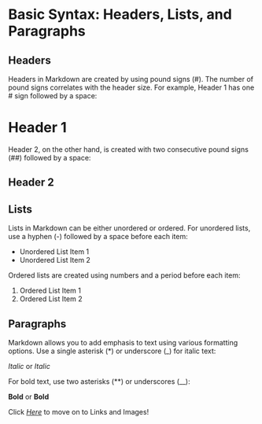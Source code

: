 # Basic Syntax: Headers, Lists, and Paragraphs

## Headers

Headers in Markdown are created by using pound signs (#). The number of pound signs correlates with the header size. For example, Header 1 has one # sign followed by a space:

# Header 1

Header 2, on the other hand, is created with two consecutive pound signs (##) followed by a space:

## Header 2

## Lists

Lists in Markdown can be either unordered or ordered. For unordered lists, use a hyphen (-) followed by a space before each item:

- Unordered List Item 1
- Unordered List Item 2

Ordered lists are created using numbers and a period before each item:

1. Ordered List Item 1
2. Ordered List Item 2

## Paragraphs

Markdown allows you to add emphasis to text using various formatting options. Use a single asterisk (*) or underscore (_) for italic text:

*Italic* or _Italic_

For bold text, use two asterisks (**) or underscores (__):

**Bold** or __Bold__

Click _[Here](linksandimages.md)_ to move on to Links and Images!
